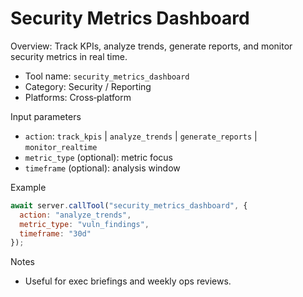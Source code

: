# Security Metrics Dashboard

Overview: Track KPIs, analyze trends, generate reports, and monitor security metrics in real time.

- Tool name: `security_metrics_dashboard`
- Category: Security / Reporting
- Platforms: Cross‑platform

Input parameters
- `action`: `track_kpis` | `analyze_trends` | `generate_reports` | `monitor_realtime`
- `metric_type` (optional): metric focus
- `timeframe` (optional): analysis window

Example
```javascript
await server.callTool("security_metrics_dashboard", {
  action: "analyze_trends",
  metric_type: "vuln_findings",
  timeframe: "30d"
});
```

Notes
- Useful for exec briefings and weekly ops reviews.

